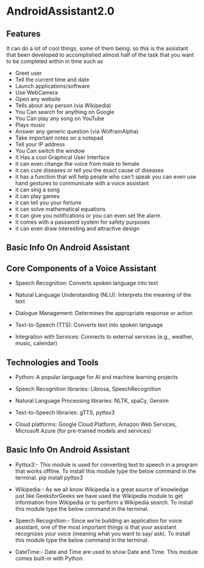 # AndroidAssistant2.0

## Features

It can do a lot of cool things, some of them being:
so this is the assistant that been developed to accomplished almost half of the task that you want to be completed within in time
such as

- Greet user
- Tell the current time and date
- Launch applications/software
- Use WebCamera
- Open any website
- Tells about any person (via Wikipedia)
- You Can search for anything on Google 
- You Can play any song on YouTube
- Plays music
- Answer any generic question (via WolframAlpha)
- Take important notes on a notepad
- Tell your IP address
- You Can switch the window
- It Has a cool Graphical User Interface
- it can even change the voice from male to female
- it  can cure diseases or tell you the exact cause of diseases
- it has a function that will help people who can't speak you can even use hand gestures to communicate with a voice assistant
- it can sing a song
- it can play games
- it can tell you your fortune
- it can solve mathematical equations
- it can give you notifications or you can even set the alarm
- it comes with a password system for safety purposes
- it can even draw interesting and attractive design


## Basic Info On Android Assistant

## Core Components of a Voice Assistant

- Speech Recognition: Converts spoken language into text

- Natural Language Understanding (NLU): Interprets the meaning of the text

- Dialogue Management: Determines the appropriate response or action
  
- Text-to-Speech (TTS): Converts text into spoken language
  
- Integration with Services: Connects to external services (e.g., weather, music, calendar)

## Technologies and Tools

- Python: A popular language for AI and machine learning projects

- Speech Recognition libraries: Librosa, SpeechRecognition

- Natural Language Processing libraries: NLTK, spaCy, Gensim

- Text-to-Speech libraries: gTTS, pyttsx3

- Cloud platforms: Google Cloud Platform, Amazon Web Services, Microsoft Azure (for pre-trained models and services)


## Basic Info On Android Assistant

- Pyttsx3:- This module is used for converting text to speech in a program that works offline. To install this module type the below command in the terminal.
pip install pyttsx3

- Wikipedia:- As we all know Wikipedia is a great source of knowledge just like GeeksforGeeks we have used the Wikipedia module to get information from Wikipedia or to perform a Wikipedia search. To install this module type the below command in the terminal.

- Speech Recognition:- Since we’re building an application for voice assistant, one of the most important things is that your assistant recognizes your voice (meaning what you want to say/ ask). To install this module type the below command in the terminal.

- DateTime:- Date and Time are used to show Date and Time. This module comes built-in with Python.






